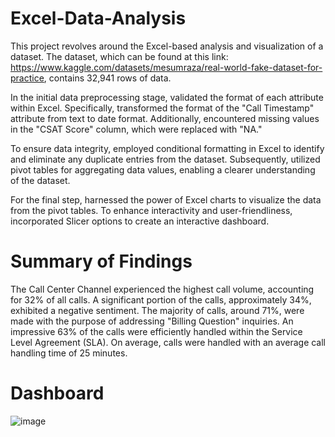 # Excel-Data-Analysis

This project revolves around the Excel-based analysis and visualization of a dataset. The dataset, which can be found at this link: https://www.kaggle.com/datasets/mesumraza/real-world-fake-dataset-for-practice, contains 32,941 rows of data.

In the initial data preprocessing stage, validated the format of each attribute within Excel. Specifically,  transformed the format of the "Call Timestamp" attribute from text to date format. Additionally, encountered missing values in the "CSAT Score" column, which were replaced with "NA."

To ensure data integrity,  employed conditional formatting in Excel to identify and eliminate any duplicate entries from the dataset. Subsequently, utilized pivot tables for aggregating data values, enabling a clearer understanding of the dataset.

For the final step,  harnessed the power of Excel charts to visualize the data from the pivot tables. To enhance interactivity and user-friendliness, incorporated Slicer options to create an interactive dashboard.


# Summary of Findings

The Call Center Channel experienced the highest call volume, accounting for 32% of all calls.
A significant portion of the calls, approximately 34%, exhibited a negative sentiment.
The majority of calls, around 71%, were made with the purpose of addressing "Billing Question" inquiries.
An impressive 63% of the calls were efficiently handled within the Service Level Agreement (SLA).
On average, calls were handled with an average call handling time of 25 minutes.


# Dashboard

![image](https://github.com/GokilaSundaram/Excel-Data-Analysis/assets/138405457/446f044d-e879-4126-a5f2-d8484311820f)



